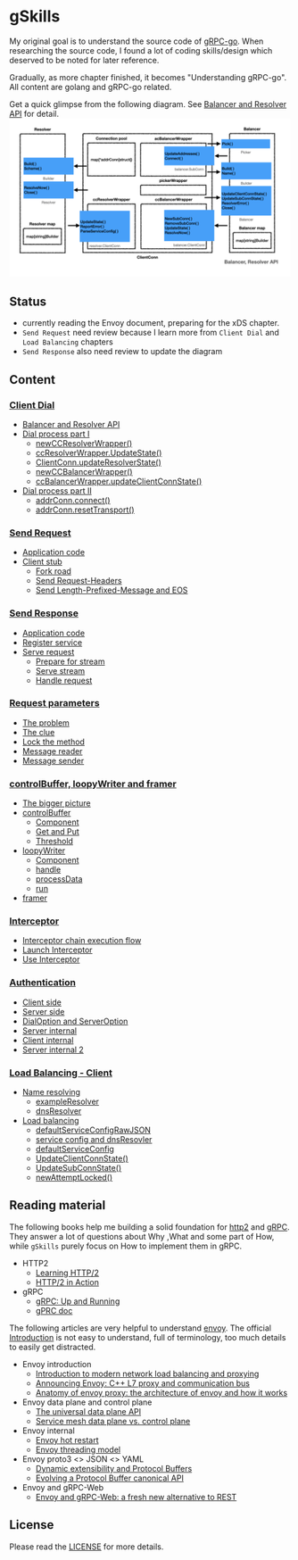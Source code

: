 # gSkills

My original goal is to understand the source code of [gRPC-go](https://github.com/grpc/grpc-go). When researching the source code, I found a lot of coding skills/design which deserved to be noted for later reference. 

Gradually, as more chapter finished, it becomes "Understanding gRPC-go". All content are golang and gRPC-go related. 

Get a quick glimpse from the following diagram. See  [Balancer and Resolver API](docs/dial.md#balancer-and-resolver-api) for detail.
![images.008](images/images.008.png)

## Status
- currently reading the Envoy document, preparing for the xDS chapter.
- `Send Request` need review because I learn more from `Client Dial` and `Load Balancing` chapters
- `Send Response` also need review to update the diagram

## Content 

### [Client Dial](docs/dial.md)
- [Balancer and Resolver API](docs/dial.md#balancer-and-resolver-api)
- [Dial process part I](docs/dial.md#dial-process-part-i)
  - [newCCResolverWrapper()](docs/dial.md#newccresolverwrapper)
  - [ccResolverWrapper.UpdateState()](docs/dial.md#ccresolverwrapperupdatestate)
  - [ClientConn.updateResolverState()](docs/dial.md#clientconnupdateresolverstate)
  - [newCCBalancerWrapper()](docs/dial.md#newccbalancerwrapper)
  - [ccBalancerWrapper.updateClientConnState()](docs/dial.md#ccbalancerwrapperupdateclientconnstate)
- [Dial process part II](docs/dial.md#dial-process-part-ii)
  - [addrConn.connect()](docs/dial.md#addrconnconnect)
  - [addrConn.resetTransport()](docs/dial.md#addrconnresettransport)

### [Send Request](docs/request.md)
- [Application code](docs/request.md#application-code)
- [Client stub](docs/request.md#client-stub)
  - [Fork road](docs/request.md#fork-road)
  - [Send Request-Headers](docs/request.md#send-request-headers)
  - [Send Length-Prefixed-Message and EOS](docs/request.md#send-length-prefixed-message-and-eos)
  
### [Send Response](docs/response.md)
- [Application code](docs/response.md#application-code)
- [Register service](docs/response.md#register-service)
- [Serve request](docs/response.md#serve-request)                                
  - [Prepare for stream](docs/response.md#prepare-for-stream)
  - [Serve stream](docs/response.md#serve-stream) 
  - [Handle request](docs/response.md#handle-request)

### [Request parameters](docs/parameters.md)
- [The problem](docs/parameters.md#the-problem)                                
- [The clue](docs/parameters.md#the-clue)                                
- [Lock the method](docs/parameters.md#lock-the-method)
- [Message reader](docs/parameters.md#message-reader)                                
- [Message sender](docs/parameters.md#message-sender)

### [controlBuffer, loopyWriter and framer](docs/control.md)
- [The bigger picture](docs/control.md#the-bigger-picture)                                
- [controlBuffer](docs/control.md#controlbuffer)                                
  - [Component](docs/control.md#component)
  - [Get and Put](docs/control.md#get-and-put)
  - [Threshold](docs/control.md#threshold)
- [loopyWriter](docs/control.md#loopywriter)                                
  - [Component](docs/control.md#component-1)
  - [handle](docs/control.md#handle)
  - [processData](docs/control.md#processdata)
  - [run](docs/control.md#run)
- [framer](docs/control.md#framer)                                

### [Interceptor](docs/interceptor.md)
- [Interceptor chain execution flow](docs/interceptor.md#interceptor-chain-execution-flow)   
- [Launch Interceptor](docs/interceptor.md#launch-interceptor)  
- [Use Interceptor](docs/interceptor.md#use-interceptor)

### [Authentication](docs/auth.md)
- [Client side](docs/auth.md#client-side)
- [Server side](docs/auth.md#server-side)
- [DialOption and ServerOption](docs/auth.md#dialoption-and-serveroption)
- [Server internal](docs/auth.md#server-internal)
- [Client internal](docs/auth.md#client-internal)
- [Server internal 2](docs/auth.md#server-internal-2)

### [Load Balancing - Client](docs/load.md)
- [Name resolving](docs/load.md#name-resolving)
  - [exampleResolver](docs/load.md#exampleresolver)
  - [dnsResolver](docs/load.md#dnsresolver)
- [Load balancing](docs/load.md#load-balancing)
  - [defaultServiceConfigRawJSON](docs/load.md#defaultserviceconfigrawjson)
  - [service config and dnsResovler](docs/load.md#service-config-and-dnsresovler)
  - [defaultServiceConfig](docs/load.md#defaultserviceconfig)
  - [UpdateClientConnState()](docs/load.md#updateclientconnstate)
  - [UpdateSubConnState()](docs/load.md#updatesubconnstate)
  - [newAttemptLocked()](docs/load.md#newattemptlocked)


## Reading material
The following books help me building a solid foundation for [http2](https://tools.ietf.org/html/rfc7540) and [gRPC](https://www.grpc.io/docs/). They answer a lot of questions about Why ,What and some part of How, while `gSkills` purely focus on How to implement them in gRPC.

- HTTP2
  - [Learning HTTP/2](https://www.oreilly.com/library/view/learning-http2/9781491962435/)
  - [HTTP/2 in Action](https://www.manning.com/books/http2-in-action?query=http2)
- gRPC
  - [gRPC: Up and Running](https://www.oreilly.com/library/view/grpc-up-and/9781492058328/)
  - [gPRC doc](https://github.com/grpc/grpc/tree/master/doc)

The following articles are very helpful to understand [envoy](http://envoyproxy.io). The official [Introduction](https://www.envoyproxy.io/docs/envoy/v1.16.0/intro/intro) is not easy to understand, full of terminology, too much details to easily get distracted.
- Envoy introduction
  - [Introduction to modern network load balancing and proxying](https://blog.envoyproxy.io/introduction-to-modern-network-load-balancing-and-proxying-a57f6ff80236)
  - [Announcing Envoy: C++ L7 proxy and communication bus](https://eng.lyft.com/announcing-envoy-c-l7-proxy-and-communication-bus-92520b6c8191)
  - [Anatomy of envoy proxy: the architecture of envoy and how it works](https://songrgg.github.io/architecture/deeper-understanding-to-envoy/)
- Envoy data plane and control plane
  - [The universal data plane API](https://blog.envoyproxy.io/the-universal-data-plane-api-d15cec7a)
  - [Service mesh data plane vs. control plane](https://blog.envoyproxy.io/service-mesh-data-plane-vs-control-plane-2774e720f7fc)
- Envoy internal
  - [Envoy hot restart](https://blog.envoyproxy.io/envoy-hot-restart-1d16b14555b5)
  - [Envoy threading model](https://blog.envoyproxy.io/envoy-threading-model-a8d44b922310)
- Envoy proto3 <> JSON <> YAML
  - [Dynamic extensibility and Protocol Buffers](https://blog.envoyproxy.io/dynamic-extensibility-and-protocol-buffers-dcd0bf0b8801)
  - [Evolving a Protocol Buffer canonical API](https://blog.envoyproxy.io/evolving-a-protocol-buffer-canonical-api-e1b2c2ca0dec)
- Envoy and gRPC-Web
  - [Envoy and gRPC-Web: a fresh new alternative to REST](https://blog.envoyproxy.io/envoy-and-grpc-web-a-fresh-new-alternative-to-rest-6504ce7eb880)

## License
Please read the [LICENSE](LICENSE) for more details.
